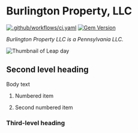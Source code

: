 # Burlington Property, LLC 

[![.github/workflows/ci.yaml](https://github.com/pages-themes/leap-day/actions/workflows/ci.yaml/badge.svg)](https://github.com/pages-themes/leap-day/actions/workflows/ci.yaml) [![Gem Version](https://badge.fury.io/rb/jekyll-theme-leap-day.svg)](https://badge.fury.io/rb/jekyll-theme-leap-day)

*Burlington Property LLC is a Pennsylvania LLC.*

![Thumbnail of Leap day](thumbnail.png)

## Second level heading

Body text

1. Numbered item

2. Second numbered item

### Third-level heading

